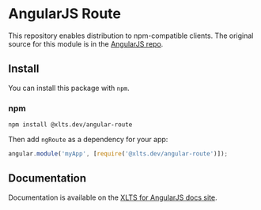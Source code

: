 # AngularJS Route

This repository enables distribution to npm-compatible clients. The original source for this module
is in the [AngularJS repo](https://github.com/angular/angular.js/tree/master/src/ngRoute).

## Install

You can install this package with `npm`.

### npm

```shell
npm install @xlts.dev/angular-route
```

Then add `ngRoute` as a dependency for your app:

```javascript
angular.module('myApp', [require('@xlts.dev/angular-route')]);
```

## Documentation

Documentation is available on the
[XLTS for AngularJS docs site](https://docs.angularjs.xlts.dev/api/ngRoute).
